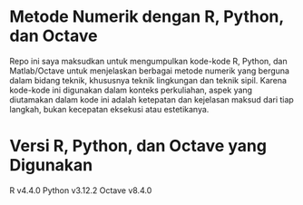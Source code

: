 # Metode Numerik dengan R, Python, dan Octave

Repo ini saya maksudkan untuk mengumpulkan kode-kode R, Python, dan Matlab/Octave untuk menjelaskan berbagai metode numerik yang berguna dalam bidang teknik, 
khususnya teknik lingkungan dan teknik sipil. 
Karena kode-kode ini digunakan dalam konteks perkuliahan, aspek yang diutamakan dalam kode ini adalah ketepatan dan kejelasan maksud dari tiap langkah, bukan kecepatan eksekusi atau estetikanya. 

# Versi R, Python, dan Octave yang Digunakan

R v4.4.0
Python v3.12.2
Octave v8.4.0


